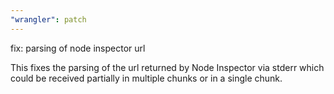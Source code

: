 ```yaml
---
"wrangler": patch
---
```


fix: parsing of node inspector url

This fixes the parsing of the url returned by Node Inspector via stderr which could be received partially in multiple chunks or in a single chunk.
